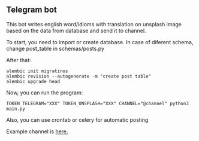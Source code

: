 ## Telegram bot

This bot writes english word/idioms with translation on unsplash image based on the data from database and send it to channel.

To start, you need to import or create database. In case of diferent schema, change post_table in schemas/posts.py 

After that:
```
alembic init migratinos
alembic revision --autogenerate -m "create post table"
alembic upgrade head
```
Now, you can run the program:
```
TOKEN_TELEGRAM="XXX" TOKEN_UNSPLASH="XXX" CHANNEL="@channel" python3 main.py
```
Also, you can use crontab or celery for automatic posting

Example channel is [here.](https://t.me/english_idioms_words)